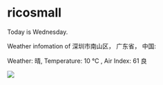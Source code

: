 # ricosmall

Today is Wednesday.

Weather infomation of 深圳市南山区， 广东省， 中国: 

Weather: 晴, Temperature: 10 ℃ , Air Index: 61 良

<img src="https://github-readme-stats.vercel.app/api?username=ricosmall&show_icons=true" />
